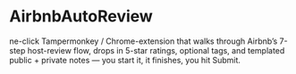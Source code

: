 # AirbnbAutoReview
ne-click Tampermonkey / Chrome-extension that walks through Airbnb’s 7-step host-review flow, drops in 5-star ratings, optional tags, and templated public + private notes — you start it, it finishes, you hit Submit.
